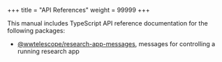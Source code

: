 +++
title = "API References"
weight = 99999
+++

This manual includes TypeScript API reference documentation for the following
packages:

- [@wwtelescope/research-app-messages](./research-app-messages/), messages for
  controlling a running research app
